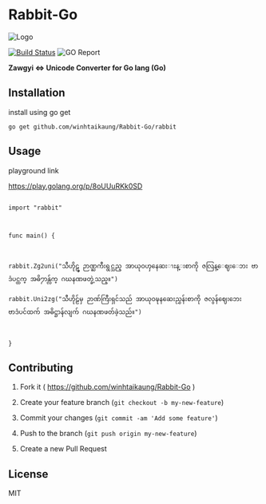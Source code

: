 
  
  

  

# Rabbit-Go

  

  

![Logo](https://avatars3.githubusercontent.com/u/11961573?v=3&s=100)

  

[![Build Status](https://travis-ci.org/winhtaikaung/Rabbit-Go.svg?branch=master)](https://travis-ci.org/winhtaikaung/Rabbit-Go) ![GO Report](https://goreportcard.com/badge/github.com/winhtaikaung/Rabbit-Go)



  

**Zawgyi <=> Unicode Converter for Go lang (Go)**

  

## Installation

install using go get

`go get github.com/winhtaikaung/Rabbit-Go/rabbit`

  

## Usage

  

playground link

https://play.golang.org/p/8oUUuRKk0SD

  

```

import "rabbit"

  

func main() {

  

rabbit.Zg2uni("သီဟိုဠ္မွ ဉာဏ္ႀကီးရွင္သည္ အာယုဝၯနေဆးၫႊန္းစာကို ဇလြန္ေဈးေဘး ဗာဒံပင္ထက္ အဓိ႒ာန္လ်က္ ဂဃနဏဖတ္ခဲ့သည္။")

rabbit.Uni2zg("သီဟိုဠ်မှ ဉာဏ်ကြီးရှင်သည် အာယုဝဍ္ဎနဆေးညွှန်းစာကို ဇလွန်ဈေးဘေး ဗာဒံပင်ထက် အဓိဋ္ဌာန်လျက် ဂဃနဏဖတ်ခဲ့သည်။")

  

}

```

  

  

## Contributing

  

  

1. Fork it ( https://github.com/winhtaikaung/Rabbit-Go )

  

2. Create your feature branch (`git checkout -b my-new-feature`)

  

3. Commit your changes (`git commit -am 'Add some feature'`)

  

4. Push to the branch (`git push origin my-new-feature`)

  

5. Create a new Pull Request

  

  

## License

  

  

MIT